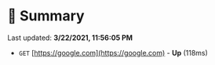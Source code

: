# 📖 Summary
Last updated: **3/22/2021, 11:56:05 PM**

- `GET` [https://google.com](https://google.com) - **Up** (118ms)
